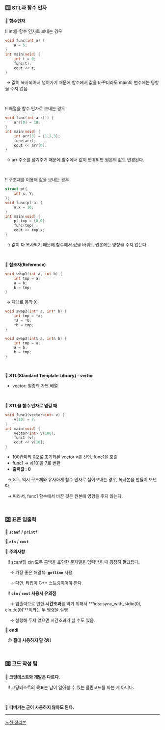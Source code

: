 ### 1️⃣ STL과 함수 인자

📌 **함수인자**

‼️ int를 함수 인자로 보내는 경우

```cpp
void func(int a) (
	a = 5;
}
int main(void) {
	int t = 0;
	func(t);
	cout << t;
}
```

&nbsp;→ 값이 복사되어서 넘어가기 때문에 함수에서 값을 바꾸더라도 main의 변수에는 영향을 주지 않음.

<br>

‼️ 배열을 함수 인자로 보내는 경우

```cpp
void func(int arr[]) {
	arr[0] = 10;
}
int main(void) {
	int arr(3) = {1,2,3};
	fune(arr);
	cout << arr[0];
}
```

&nbsp;→ arr 주소를 넘겨주기 때문에 함수에서 값이 변경되면 원본의 값도 변경된다.

<br>

‼️ 구조체를 이용해 값을 보내는 경우

```cpp
struct pt{
	int x, Y;
};
void func(pt a) {
	a.x = 10;
}
int main(void) {
	pt tmp = {0,0}:
	func(tmp) ;
	cout << tmp.x;
}
```

&nbsp;→ 값이 다 복사되기 때문에 함수에서 값을 바꿔도 원본에는 영향을 주지 않는다.

<br>

📌 **참조자(Reference)**

```cpp
void swap1(int a, int b) {
	int tmp = a;
	a = b;
	b = tmp;
}
```

&nbsp;→ 제대로 동작 X

```cpp
void swap2(int* a, int* b) {
	int tmp = *a;
	*a = *b;
	*b = tmp;
}
```

```cpp
void swap3(int& a, int& b) {
	int tmp = a;
	a = b;
	b = tmp;
}
```

<br>

📌 **STL(Standard Template Library) - vertor**

- vector: 일종의 가변 배열

<br>


📌 **STL을 함수 인자로 넘길 때**

```cpp
void func1(vector<int> v) {
	v[10] = 7;
}
int main(void) {
	vector<int> v(100);
	func1 (v);
	cout << v[10];
}
```

- 100칸짜리 0으로 초기화된 vector v를 선언, func1을 호출
- func1 → v[10]을 7로 변환
- **출력값 : 0**

&nbsp;&nbsp;→ STL 역시 구조체와 유사하게 함수 인자로 실어보내는 경우, 복사본을 만들어 보낸다.
    
&nbsp;&nbsp;→ 따라서, func1 함수에서 바꾼 것은 원본에 영향을 주지 않는다.
    
<br>

### 2️⃣ 표준 입출력

📌 **`scanf`** / **`printf`**

📌 **`cin`** / **`cout`**

  📌 **주의사항**

&nbsp;&nbsp;‼️ scanf와 cin 모두 공백을 포함한 문자열을 입력받을 때 굉장히 껄끄럽다.

&nbsp;&nbsp;&nbsp;&nbsp;→ 가장 좋은 해결책: **`getline`** 사용

&nbsp;&nbsp;&nbsp;&nbsp;→ 다만, 타입이 C++ 스트링이어야 한다.

&nbsp;&nbsp;‼️ **`cin` / `cout` 사용시 유의점**

&nbsp;&nbsp;&nbsp;&nbsp;→ 입출력으로 인한 **시간초과**를 막기 위해서 **‘ios::sync_with_stdio(0), cin.tie(0)’**이라는 두 명령을 실행

&nbsp;&nbsp;&nbsp;&nbsp;→ 실행해 두지 않으면 시간초과가 날 수도 있음.

📌 **endl**

&nbsp;&nbsp;😡 **절대 사용하지 말 것!!**

<br>


### 3️⃣ 코드 작성 팁

📌 **코딩테스트와 개발은 다르다.**
 
 &nbsp;&nbsp;‼️ 코딩테스트의 목표는 남이 알아볼 수 있는 클린코드를 짜는 게 아니다.

<br>

📌 **디버거는 굳이 사용하지 않아도 된다.**

---

[노션 정리본](https://grizzled-galliform-a69.notion.site/2-e32d8c300dd949dd9d96b5af064aab6d?pvs=4)
